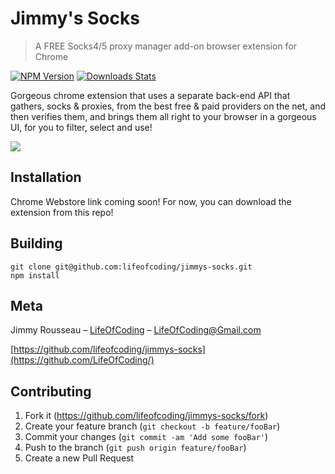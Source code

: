 # Jimmy's Socks
> A FREE Socks4/5 proxy manager add-on browser extension for Chrome

[![NPM Version][npm-image]][npm-url]
[![Downloads Stats][npm-downloads]][npm-url]

Gorgeous chrome extension that uses a separate back-end API that gathers, socks & proxies, from the best free & paid providers on the net, and then verifies them, and brings them all right to your browser in a gorgeous UI, for you to filter, select and use!

![](https://i.ibb.co/9T7Cgnj/Jimmys-Socks.png)

## Installation

Chrome Webstore link coming soon! For now, you can download the extension from this repo!

## Building

```
git clone git@github.com:lifeofcoding/jimmys-socks.git
npm install
```

## Meta

Jimmy Rousseau – [LifeOfCoding](https://www.linkedin.com/in/lifeofcoding) – LifeOfCoding@Gmail.com

[https://github.com/lifeofcoding/jimmys-socks](https://github.com/LifeOfCoding/)

## Contributing

1. Fork it (<https://github.com/lifeofcoding/jimmys-socks/fork>)
2. Create your feature branch (`git checkout -b feature/fooBar`)
3. Commit your changes (`git commit -am 'Add some fooBar'`)
4. Push to the branch (`git push origin feature/fooBar`)
5. Create a new Pull Request

<!-- Markdown link & img dfn's -->
[npm-image]: https://img.shields.io/npm/v/datadog-metrics.svg?style=flat-square
[npm-url]: https://npmjs.org/package/datadog-metrics
[npm-downloads]: https://img.shields.io/npm/dm/datadog-metrics.svg?style=flat-square
[travis-image]: https://img.shields.io/travis/dbader/node-datadog-metrics/master.svg?style=flat-square
[travis-url]: https://travis-ci.org/dbader/node-datadog-metrics
[wiki]: https://github.com/lifeofcoding/jimmys-socks/wiki
